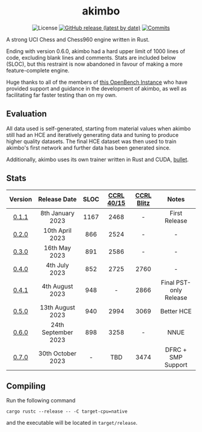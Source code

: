 <div align="center">

# akimbo

![License](https://img.shields.io/github/license/jw1912/akimbo?style=for-the-badge)
[![GitHub release (latest by date)](https://img.shields.io/github/v/release/jw1912/akimbo?style=for-the-badge)](https://github.com/jw1912/akimbo/releases/latest)
[![Commits](https://img.shields.io/github/commits-since/jw1912/akimbo/latest?style=for-the-badge)](https://github.com/jw1912/akimbo/commits/main)

</div>

A strong UCI Chess and Chess960 engine written in Rust.

Ending with version 0.6.0, akimbo had a hard upper limit of 1000 lines of code, excluding blank lines and comments.
Stats are included below (SLOC), but this restraint is now abandoned in favour of making a more feature-complete engine.

Huge thanks to all of the members of [this OpenBench Instance](https://chess.swehosting.se/users/) who have provided support and guidance in the development
of akimbo, as well as facilitating far faster testing than on my own.

## Evaluation
All data used is self-generated, starting from material values when akimbo still had an HCE and iteratively generating data and tuning to
produce higher quality datasets. The final HCE dataset was then used to train akimbo's first network and further data has been generated
since.

Additionally, akimbo uses its own trainer written in Rust and CUDA, [bullet](https://github.com/jw1912/bullet).

## Stats
<div align="center">

|                           Version                                |     Release Date     | SLOC | [CCRL 40/15](https://www.computerchess.org.uk/ccrl/4040/) | [CCRL Blitz](http://ccrl.chessdom.com/ccrl/404/cgi/compare_engines.cgi?class=Single-CPU+engines&only_best_in_class=on&num_best_in_class=1&print=Rating+list&profile_step=50&profile_numbers=1&print=Results+table&print=LOS+table&table_size=100&ct_from_elo=0&ct_to_elo=10000&match_length=30&cross_tables_for_best_versions_only=1&sort_tables=by+rating&diag=0&reference_list=None&recalibrate=no) | Notes |
| :------------------------------------------------------------:|:-------------------:|:----:|:----:|:----:|:------------------------:|
| [0.1.1](https://github.com/jw1912/akimbo/releases/tag/v0.1.1) |  8th   January 2023 | 1167 | 2468 |  -   |      First Release       |
| [0.2.0](https://github.com/jw1912/akimbo/releases/tag/v0.2.0) | 10th     April 2023 |  866 | 2524 |  -   |            -             |
| [0.3.0](https://github.com/jw1912/akimbo/releases/tag/v0.3.0) | 16th       May 2023 |  891 | 2586 |  -   |            -             |
| [0.4.0](https://github.com/jw1912/akimbo/releases/tag/v0.4.0) |  4th      July 2023 |  852 | 2725 | 2760 |            -             |
| [0.4.1](https://github.com/jw1912/akimbo/releases/tag/v0.4.1) |  4th    August 2023 |  948 |  -   | 2866 |  Final PST-only Release  |
| [0.5.0](https://github.com/jw1912/akimbo/releases/tag/v0.5.0) | 13th    August 2023 |  940 | 2994 | 3069 |        Better HCE        |
| [0.6.0](https://github.com/jw1912/akimbo/releases/tag/v0.6.0) | 24th September 2023 |  898 | 3258 |  -   |          NNUE            |
| [0.7.0](https://github.com/jw1912/akimbo/releases/tag/v0.7.0) | 30th   October 2023 |  -   | TBD  | 3474 |    DFRC + SMP Support    |

</div>

## Compiling
Run the following command
```
cargo rustc --release -- -C target-cpu=native
```
and the executable will be located in `target/release`.
